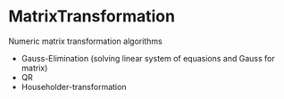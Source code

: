 # MatrixTransformation
 Numeric matrix transformation algorithms
 - Gauss-Elimination (solving linear system of equasions and Gauss for matrix)
 - QR
 - Householder-transformation

